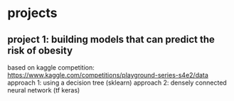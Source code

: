 # projects

## project 1: building models that can predict the risk of obesity
based on kaggle competition: https://www.kaggle.com/competitions/playground-series-s4e2/data
approach 1: using a decision tree (sklearn)
approach 2: densely connected neural network (tf keras)
